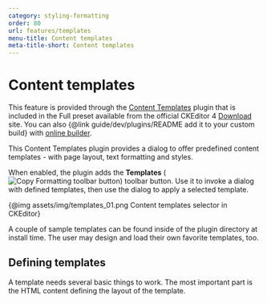 ```yaml
---
category: styling-formatting
order: 80
url: features/templates
menu-title: Content templates
meta-title-short: Content templates
---
```

<!--
Copyright (c) 2003-2022, CKSource Holding sp. z o.o. All rights reserved.
For licensing, see LICENSE.md.
-->

# Content templates

<info-box info="">
 	This feature is provided through the <a href="https://ckeditor.com/cke4/addon/templates">Content Templates</a> plugin that is included in the Full preset available from the official CKEditor 4 <a href="https://ckeditor.com/ckeditor-4/download/">Download</a> site. You can also {@link guide/dev/plugins/README add it to your custom build} with <a href="https://ckeditor.com/cke4/builder">online builder</a>.
</info-box>

This Content Templates plugin provides a dialog to offer predefined content templates - with page layout, text formatting and styles.

When enabled, the plugin adds the **Templates** (<img class="inline" src="%BASE_PATH%/assets/img/templates-button.png" alt="Copy Formatting toolbar button">) toolbar button. Use it to invoke a dialog with defined templates, then use the dialog to apply a selected template.

{@img assets/img/templates_01.png Content templates selector in CKEditor}

A couple of sample templates can be found inside of the plugin directory at install time. The user may design and load their own favorite templates, too.



## Defining templates

A template needs several basic things to work. The most important part is the HTML content defining the layout of the template.

